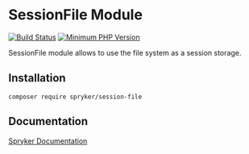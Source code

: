 # SessionFile Module
[![Build Status](https://travis-ci.org/spryker/session-file.svg)](https://travis-ci.org/spryker/session-file)
[![Minimum PHP Version](https://img.shields.io/badge/php-%3E%3D%207.3-8892BF.svg)](https://php.net/)

SessionFile module allows to use the file system as a session storage.

## Installation

```
composer require spryker/session-file
```

## Documentation

[Spryker Documentation](https://documentation.spryker.com/module_guide/overview.htm)
